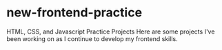 # new-frontend-practice
HTML, CSS, and Javascript Practice Projects
Here are some projects I've been working on
as I continue to develop my frontend skills.

